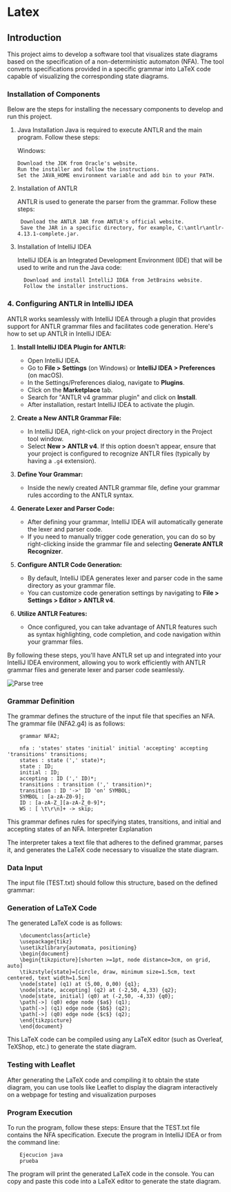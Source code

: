 # Latex
## Introduction

This project aims to develop a software tool that visualizes state diagrams based on the specification of a non-deterministic automaton (NFA). The tool converts specifications provided in a specific grammar into LaTeX code capable of visualizing the corresponding state diagrams.
### Installation of Components

Below are the steps for installing the necessary components to develop and run this project.
1. Java Installation
   Java is required to execute ANTLR and the main program. Follow these steps:

   Windows:

       Download the JDK from Oracle's website.
       Run the installer and follow the instructions.
       Set the JAVA_HOME environment variable and add bin to your PATH.

2. Installation of ANTLR

    ANTLR is used to generate the parser from the grammar. Follow these steps:

        Download the ANTLR JAR from ANTLR's official website.
        Save the JAR in a specific directory, for example, C:\antlr\antlr-4.13.1-complete.jar.

3. Installation of IntelliJ IDEA

    IntelliJ IDEA is an Integrated Development Environment (IDE) that will be used to write and run the Java code:

         Download and install IntelliJ IDEA from JetBrains website.
         Follow the installer instructions.

### 4. Configuring ANTLR in IntelliJ IDEA

ANTLR works seamlessly with IntelliJ IDEA through a plugin that provides support for ANTLR grammar files and facilitates code generation. Here's how to set up ANTLR in IntelliJ IDEA:

1. **Install IntelliJ IDEA Plugin for ANTLR:**
    - Open IntelliJ IDEA.
    - Go to **File > Settings** (on Windows) or **IntelliJ IDEA > Preferences** (on macOS).
    - In the Settings/Preferences dialog, navigate to **Plugins**.
    - Click on the **Marketplace** tab.
    - Search for "ANTLR v4 grammar plugin" and click on **Install**.
    - After installation, restart IntelliJ IDEA to activate the plugin.

2. **Create a New ANTLR Grammar File:**
    - In IntelliJ IDEA, right-click on your project directory in the Project tool window.
    - Select **New > ANTLR v4**. If this option doesn't appear, ensure that your project is configured to recognize ANTLR files (typically by having a `.g4` extension).

3. **Define Your Grammar:**
    - Inside the newly created ANTLR grammar file, define your grammar rules according to the ANTLR syntax.

4. **Generate Lexer and Parser Code:**
    - After defining your grammar, IntelliJ IDEA will automatically generate the lexer and parser code.
    - If you need to manually trigger code generation, you can do so by right-clicking inside the grammar file and selecting **Generate ANTLR Recognizer**.

5. **Configure ANTLR Code Generation:**
    - By default, IntelliJ IDEA generates lexer and parser code in the same directory as your grammar file.
    - You can customize code generation settings by navigating to **File > Settings > Editor > ANTLR v4**.

6. **Utilize ANTLR Features:**
    - Once configured, you can take advantage of ANTLR features such as syntax highlighting, code completion, and code navigation within your grammar files.

By following these steps, you'll have ANTLR set up and integrated into your IntelliJ IDEA environment, allowing you to work efficiently with ANTLR grammar files and generate lexer and parser code seamlessly.

![Parse tree](https://imgur.com/a/xwgtvfx)

### Grammar Definition

The grammar defines the structure of the input file that specifies an NFA. The grammar file (NFA2.g4) is as follows:

        grammar NFA2;

        nfa : 'states' states 'initial' initial 'accepting' accepting 'transitions' transitions;
        states : state (',' state)*;
        state : ID;
        initial : ID;
        accepting : ID (',' ID)*;
        transitions : transition (',' transition)*;
        transition : ID '->' ID 'on' SYMBOL;
        SYMBOL : [a-zA-Z0-9];
        ID : [a-zA-Z_][a-zA-Z_0-9]*;
        WS : [ \t\r\n]+ -> skip;

This grammar defines rules for specifying states, transitions, and initial and accepting states of an NFA.
Interpreter Explanation

The interpreter takes a text file that adheres to the defined grammar, parses it, and generates the LaTeX code necessary to visualize the state diagram.
### Data Input

The input file (TEST.txt) should follow this structure, based on the defined grammar:

### Generation of LaTeX Code

The generated LaTeX code is as follows:

        \documentclass{article}
        \usepackage{tikz}
        \usetikzlibrary{automata, positioning}
        \begin{document}
        \begin{tikzpicture}[shorten >=1pt, node distance=3cm, on grid, auto]
        \tikzstyle{state}=[circle, draw, minimum size=1.5cm, text centered, text width=1.5cm]
        \node[state] (q1) at (5,00, 0,00) {q1};
        \node[state, accepting] (q2) at (-2,50, 4,33) {q2};
        \node[state, initial] (q0) at (-2,50, -4,33) {q0};
        \path[->] (q0) edge node {$a$} (q1);
        \path[->] (q1) edge node {$b$} (q2);
        \path[->] (q0) edge node {$c$} (q2);
        \end{tikzpicture}
        \end{document}

This LaTeX code can be compiled using any LaTeX editor (such as Overleaf, TeXShop, etc.) to generate the state diagram.
### Testing with Leaflet

After generating the LaTeX code and compiling it to obtain the state diagram, you can use tools like Leaflet to display the diagram interactively on a webpage for testing and visualization purposes

### Program Execution

To run the program, follow these steps:
Ensure that the TEST.txt file contains the NFA specification.
Execute the program in IntelliJ IDEA or from the command line:

        Ejecucion java
        prueba


The program will print the generated LaTeX code in the console. You can copy and paste this code into a LaTeX editor to generate the state diagram.